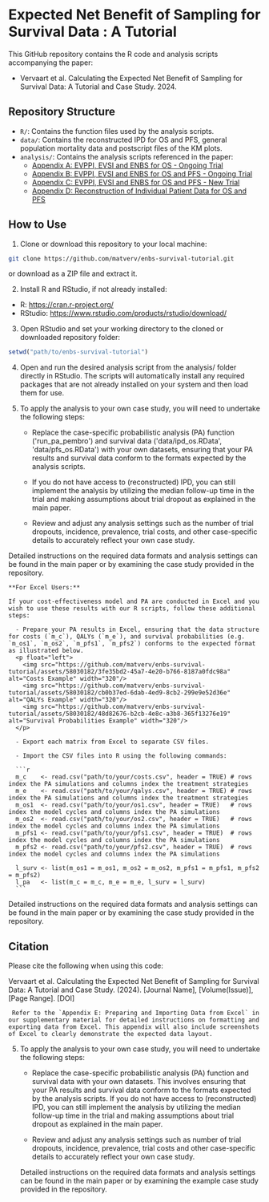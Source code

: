 # Expected Net Benefit of Sampling for Survival Data : A Tutorial
This GitHub repository contains the R code and analysis scripts accompanying the paper:
- Vervaart et al. Calculating the Expected Net Benefit of Sampling for Survival Data: A Tutorial and Case Study. 2024.

## Repository Structure

- `R/`: Contains the function files used by the analysis scripts.
- `data/`: Contains the reconstructed IPD for OS and PFS, general population mortality data and postscript files of the KM plots.
- `analysis/`: Contains the analysis scripts referenced in the paper:
   - [Appendix A: EVPPI, EVSI and ENBS for OS - Ongoing Trial](https://github.com/matverv/enbs-survival-tutorial/blob/main/analysis/S1_main_paper.R)
   - [Appendix B: EVPPI, EVSI and ENBS for OS and PFS - Ongoing Trial](https://github.com/matverv/enbs-survival-tutorial/blob/main/analysis/S2_os_and_pfs.R)
   - [Appendix C: EVPPI, EVSI and ENBS for OS and PFS - New Trial](https://github.com/matverv/enbs-survival-tutorial/blob/main/analysis/S3_new_trial.R)
   - [Appendix D: Reconstruction of Individual Patient Data for OS and PFS](https://github.com/matverv/enbs-survival-tutorial/blob/main/analysis/S4_reconstruct_ipdR.R)

## How to Use

1. Clone or download this repository to your local machine:

```bash
git clone https://github.com/matverv/enbs-survival-tutorial.git
```
  
or download as a ZIP file and extract it.

2. Install R and RStudio, if not already installed:
- R: https://cran.r-project.org/
- RStudio: https://www.rstudio.com/products/rstudio/download/

3. Open RStudio and set your working directory to the cloned or downloaded repository folder:

```r
setwd("path/to/enbs-survival-tutorial")
```

4. Open and run the desired analysis script from the analysis/ folder directly in RStudio. The scripts will automatically install any required packages that are not already installed on your system and then load them for use.

5. To apply the analysis to your own case study, you will need to undertake the following steps:

    - Replace the case-specific probabilistic analysis (PA) function ('run_pa_pembro') and survival data ('data/ipd_os.RData', 'data/pfs_os.RData') with your own datasets, ensuring that your PA results and survival data conform to the formats expected by the analysis scripts. 

    - If you do not have access to (reconstructed) IPD, you can still implement the analysis by utilizing the median follow-up time in the trial and making assumptions about trial dropout as explained in the main paper.

    - Review and adjust any analysis settings such as the number of trial dropouts, incidence, prevalence, trial costs, and other case-specific details to accurately reflect your own case study.

Detailed instructions on the required data formats and analysis settings can be found in the main paper or by examining the case study provided in the repository.

    **For Excel Users:**

    If your cost-effectiveness model and PA are conducted in Excel and you wish to use these results with our R scripts, follow these additional steps:

      - Prepare your PA results in Excel, ensuring that the data structure for costs (`m_c`), QALYs (`m_e`), and survival probabilities (e.g. `m_os1`, `m_os2`, `m_pfs1`, `m_pfs2`) conforms to the expected format as illustrated below.
      <p float="left">
        <img src="https://github.com/matverv/enbs-survival-tutorial/assets/58030182/3fe35bd2-45a7-4e20-b766-8187a0fdc98a" alt="Costs Example" width="320"/>
        <img src="https://github.com/matverv/enbs-survival-tutorial/assets/58030182/cb0b37ed-6dab-4ed9-8cb2-299e9e52d36e" alt="QALYs Example" width="320"/> 
        <img src="https://github.com/matverv/enbs-survival-tutorial/assets/58030182/48d82676-b2cb-4e8c-a3b8-365f13276e19" alt="Survival Probabilities Example" width="320"/>
      </p>

      - Export each matrix from Excel to separate CSV files.

      - Import the CSV files into R using the following commands:

      ```r
      m_c    <- read.csv("path/to/your/costs.csv", header = TRUE) # rows index the PA simulations and columns index the treatment strategies
      m_e    <- read.csv("path/to/your/qalys.csv", header = TRUE) # rows index the PA simulations and columns index the treatment strategies
      m_os1  <- read.csv("path/to/your/os1.csv", header = TRUE)   # rows index the model cycles and columns index the PA simulations
      m_os2  <- read.csv("path/to/your/os2.csv", header = TRUE)   # rows index the model cycles and columns index the PA simulations
      m_pfs1 <- read.csv("path/to/your/pfs1.csv", header = TRUE)  # rows index the model cycles and columns index the PA simulations
      m_pfs2 <- read.csv("path/to/your/pfs2.csv", header = TRUE)  # rows index the model cycles and columns index the PA simulations

      l_surv <- list(m_os1 = m_os1, m_os2 = m_os2, m_pfs1 = m_pfs1, m_pfs2 = m_pfs2)
      l_pa   <- list(m_c = m_c, m_e = m_e, l_surv = l_surv)
      ```

Detailed instructions on the required data formats and analysis settings can be found in the main paper or by examining the case study provided in the repository.

## Citation

Please cite the following when using this code:

   Vervaart et al. Calculating the Expected Net Benefit of Sampling for Survival Data: A Tutorial and Case Study. (2024). [Journal Name], [Volume(Issue)], [Page Range]. [DOI]






     Refer to the `Appendix E: Preparing and Importing Data from Excel` in our supplementary material for detailed instructions on formatting and exporting data from Excel. This appendix will also include screenshots of Excel to clearly demonstrate the expected data layout.






5. To apply the analysis to your own case study, you will need to undertake the following steps:

   - Replace the case-specific probabilistic analysis (PA) function and survival data with your own datasets. This involves ensuring that your PA results and survival data conform to the formats expected by the analysis scripts. If you do not have access to (reconstructed) IPD, you can still implement the analysis by utilizing the median follow-up time in the trial and making assumptions about trial dropout as explained in the main paper.

   - Review and adjust any analysis settings such as number of trial dropouts, incidence, prevalence, trial costs and other case-specific details to accurately reflect your own case study.
  

   Detailed instructions on the required data formats and analysis settings can be found in the main paper or by examining the example case study provided in the repository. 



